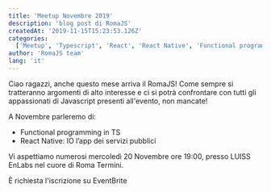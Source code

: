 ```yaml
---
title: 'Meetup Novembre 2019'
description: 'blog post di RomaJS'
createdAt: '2019-11-15T15:23:53.126Z'
categories:
  ['Meetup', 'Typescript', 'React', 'React Native', 'Functional programming']
author: 'RomaJS team'
lang: 'it'
---
```


Ciao ragazzi, anche questo mese arriva il RomaJS! Come sempre si tratteranno argomenti di alto interesse e ci si potrà confrontare con tutti gli appassionati di Javascript presenti all'evento, non mancate!

A Novembre parleremo di:

- Functional programming in TS
- React Native: IO l’app dei servizi pubblici

Vi aspettiamo numerosi mercoledì 20 Novembre ore 19:00, presso LUISS EnLabs nel cuore di Roma Termini.

È richiesta l'iscrizione su EventBrite
